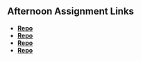 ## Afternoon Assignment Links

* **[Repo](https://github.com/phichae/about_me)**
* **[Repo](https://github.com/phichae/coolest_site)**
* **[Repo](https://github.com/phichae/clone_site)**
* **[Repo](https://github.com/vince-gali/partner_clone.git)**
